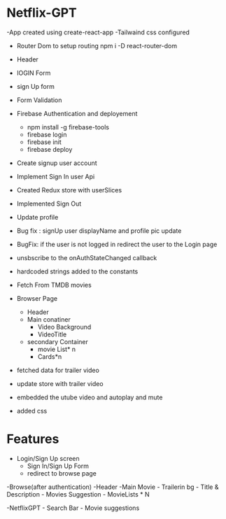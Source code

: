 
# Netflix-GPT

-App created using create-react-app
-Tailwaind css configured
- Router Dom to setup routing npm i -D react-router-dom
- Header
- lOGIN Form
- sign Up form
- Form Validation
- Firebase Authentication and deployement
    - npm install -g firebase-tools
    - firebase login
    - firebase init
    - firebase deploy
- Create signup user account
- Implement Sign In user Api
- Created Redux store with userSlices
- Implemented Sign Out
- Update profile
- Bug fix : signUp user displayName and profile pic update
- BugFix: if the user is not logged in redirect the user to the  Login page
- unsbscribe to the onAuthStateChanged callback
- hardcoded strings added to the constants
- Fetch From TMDB movies
- Browser Page
    - Header
    - Main conatiner
        - Video Background
        - VideoTitle
    - secondary Container
        -  movie List* n
        -  Cards*n

- fetched data for trailer video
- update store with trailer video
- embedded the utube video and autoplay and mute
- added css 

# Features


- Login/Sign Up screen
    - Sign In/Sign Up Form
    - redirect to browse page

-Browse(after authentication)
    -Header
    -Main Movie
        - Trailerin bg
        - Title & Description
        - Movies Suggestion
            - MovieLists * N

-NetflixGPT
    - Search Bar
    - Movie suggestions